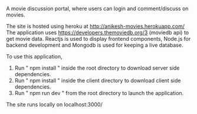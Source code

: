 A movie discussion portal, where users can login and comment/discuss on movies.

The site is hosted using heroku at http://anikesh-movies.herokuapp.com/
The application uses https://developers.themoviedb.org/3 (moviedb api) to get movie data.
Reactjs is used to display frontend components, 
Node.js for backend development and 
Mongodb is used for keeping a live database.

To use this application, 

1. Run " npm install " inside the root directory to download server side dependencies.
2. Run " npm install " inside the client directory to download client side dependencies.
3. Run " npm run dev " from the root directory to launch the application.

The site runs locally on localhost:3000/




